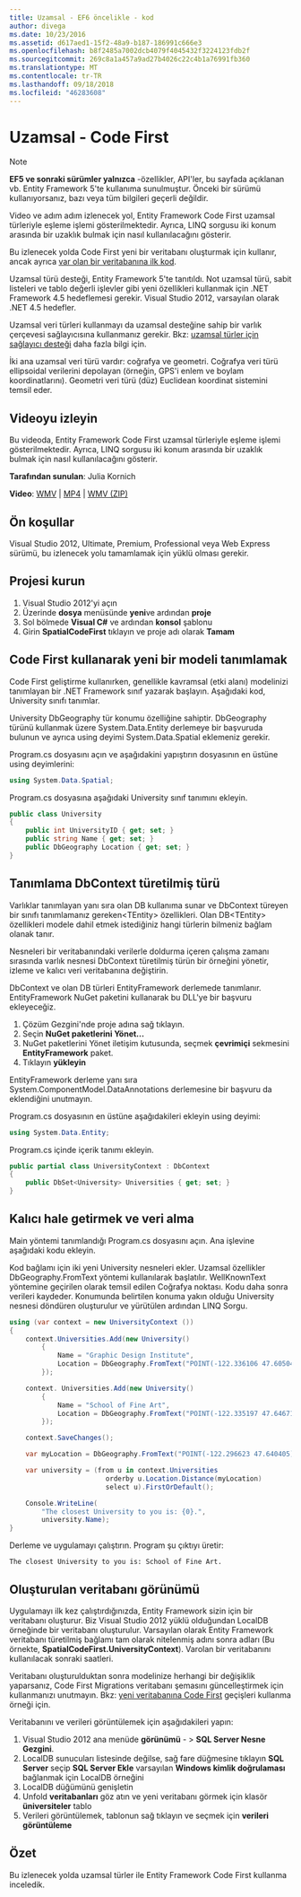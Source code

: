 ```yaml
---
title: Uzamsal - EF6 öncelikle - kod
author: divega
ms.date: 10/23/2016
ms.assetid: d617aed1-15f2-48a9-b187-186991c666e3
ms.openlocfilehash: b8f2485a7002dcb4079f4045432f3224123fdb2f
ms.sourcegitcommit: 269c8a1a457a9ad27b4026c22c4b1a76991fb360
ms.translationtype: MT
ms.contentlocale: tr-TR
ms.lasthandoff: 09/18/2018
ms.locfileid: "46283608"
---
```

# <a name="spatial---code-first"></a>Uzamsal - Code First
> [!NOTE]
> **EF5 ve sonraki sürümler yalnızca** -özellikler, API'ler, bu sayfada açıklanan vb. Entity Framework 5'te kullanıma sunulmuştur. Önceki bir sürümü kullanıyorsanız, bazı veya tüm bilgileri geçerli değildir.

Video ve adım adım izlenecek yol, Entity Framework Code First uzamsal türleriyle eşleme işlemi gösterilmektedir. Ayrıca, LINQ sorgusu iki konum arasında bir uzaklık bulmak için nasıl kullanılacağını gösterir.

Bu izlenecek yolda Code First yeni bir veritabanı oluşturmak için kullanır, ancak ayrıca [var olan bir veritabanına ilk kod](~/ef6/modeling/code-first/workflows/existing-database.md).

Uzamsal türü desteği, Entity Framework 5'te tanıtıldı. Not uzamsal türü, sabit listeleri ve tablo değerli işlevler gibi yeni özellikleri kullanmak için .NET Framework 4.5 hedeflemesi gerekir. Visual Studio 2012, varsayılan olarak .NET 4.5 hedefler.

Uzamsal veri türleri kullanmayı da uzamsal desteğine sahip bir varlık çerçevesi sağlayıcısına kullanmanız gerekir. Bkz: [uzamsal türler için sağlayıcı desteği](~/ef6/fundamentals/providers/spatial-support.md) daha fazla bilgi için.

İki ana uzamsal veri türü vardır: coğrafya ve geometri. Coğrafya veri türü ellipsoidal verilerini depolayan (örneğin, GPS'i enlem ve boylam koordinatlarını). Geometri veri türü (düz) Euclidean koordinat sistemini temsil eder.

## <a name="watch-the-video"></a>Videoyu izleyin
Bu videoda, Entity Framework Code First uzamsal türleriyle eşleme işlemi gösterilmektedir. Ayrıca, LINQ sorgusu iki konum arasında bir uzaklık bulmak için nasıl kullanılacağını gösterir.

**Tarafından sunulan**: Julia Kornich

**Video**: [WMV](https://download.microsoft.com/download/9/1/3/913EA17E-6F97-41D8-A4FE-805A0D83D26A/HDI-ITPro-MSDN-winvideo-spatialwithcodefirst.wmv) | [MP4](https://download.microsoft.com/download/9/1/3/913EA17E-6F97-41D8-A4FE-805A0D83D26A/HDI-ITPro-MSDN-mp4video-spatialwithcodefirst.m4v) | [WMV (ZIP)](https://download.microsoft.com/download/9/1/3/913EA17E-6F97-41D8-A4FE-805A0D83D26A/HDI-ITPro-MSDN-winvideo-spatialwithcodefirst.zip)

## <a name="pre-requisites"></a>Ön koşullar

Visual Studio 2012, Ultimate, Premium, Professional veya Web Express sürümü, bu izlenecek yolu tamamlamak için yüklü olması gerekir.

## <a name="set-up-the-project"></a>Projesi kurun

1.  Visual Studio 2012'yi açın
2.  Üzerinde **dosya** menüsünde **yeni**ve ardından **proje**
3.  Sol bölmede **Visual C\#** ve ardından **konsol** şablonu
4.  Girin **SpatialCodeFirst** tıklayın ve proje adı olarak **Tamam**

## <a name="define-a-new-model-using-code-first"></a>Code First kullanarak yeni bir modeli tanımlamak

Code First geliştirme kullanırken, genellikle kavramsal (etki alanı) modelinizi tanımlayan bir .NET Framework sınıf yazarak başlayın. Aşağıdaki kod, University sınıfı tanımlar.

University DbGeography tür konumu özelliğine sahiptir. DbGeography türünü kullanmak üzere System.Data.Entity derlemeye bir başvuruda bulunun ve ayrıca using deyimi System.Data.Spatial eklemeniz gerekir.

Program.cs dosyasını açın ve aşağıdakini yapıştırın dosyasının en üstüne using deyimlerini:

``` csharp
using System.Data.Spatial;
```

Program.cs dosyasına aşağıdaki University sınıf tanımını ekleyin.

``` csharp
public class University  
{
    public int UniversityID { get; set; }
    public string Name { get; set; }
    public DbGeography Location { get; set; }
}
```

## <a name="define-the-dbcontext-derived-type"></a>Tanımlama DbContext türetilmiş türü

Varlıklar tanımlayan yanı sıra olan DB kullanıma sunar ve DbContext türeyen bir sınıfı tanımlamanız gereken&lt;TEntity&gt; özellikleri. Olan DB&lt;TEntity&gt; özellikleri modele dahil etmek istediğiniz hangi türlerin bilmeniz bağlam olanak tanır.

Nesneleri bir veritabanındaki verilerle doldurma içeren çalışma zamanı sırasında varlık nesnesi DbContext türetilmiş türün bir örneğini yönetir, izleme ve kalıcı veri veritabanına değiştirin.

DbContext ve olan DB türleri EntityFramework derlemede tanımlanır. EntityFramework NuGet paketini kullanarak bu DLL'ye bir başvuru ekleyeceğiz.

1.  Çözüm Gezgini'nde proje adına sağ tıklayın.
2.  Seçin **NuGet paketlerini Yönet...**
3.  NuGet paketlerini Yönet iletişim kutusunda, seçmek **çevrimiçi** sekmesini **EntityFramework** paket.
4.  Tıklayın **yükleyin**

EntityFramework derleme yanı sıra System.ComponentModel.DataAnnotations derlemesine bir başvuru da eklendiğini unutmayın.

Program.cs dosyasının en üstüne aşağıdakileri ekleyin using deyimi:

``` csharp
using System.Data.Entity;
```

Program.cs içinde içerik tanımı ekleyin. 

``` csharp
public partial class UniversityContext : DbContext
{
    public DbSet<University> Universities { get; set; }
}
```

## <a name="persist-and-retrieve-data"></a>Kalıcı hale getirmek ve veri alma

Main yöntemi tanımlandığı Program.cs dosyasını açın. Ana işlevine aşağıdaki kodu ekleyin.

Kod bağlamı için iki yeni University nesneleri ekler. Uzamsal özellikler DbGeography.FromText yöntemi kullanılarak başlatılır. WellKnownText yöntemine geçirilen olarak temsil edilen Coğrafya noktası. Kodu daha sonra verileri kaydeder. Konumunda belirtilen konuma yakın olduğu University nesnesi döndüren oluşturulur ve yürütülen ardından LINQ Sorgu.

``` csharp
using (var context = new UniversityContext ())
{
    context.Universities.Add(new University()
        {
            Name = "Graphic Design Institute",
            Location = DbGeography.FromText("POINT(-122.336106 47.605049)"),
        });

    context. Universities.Add(new University()
        {
            Name = "School of Fine Art",
            Location = DbGeography.FromText("POINT(-122.335197 47.646711)"),
        });

    context.SaveChanges();

    var myLocation = DbGeography.FromText("POINT(-122.296623 47.640405)");

    var university = (from u in context.Universities
                        orderby u.Location.Distance(myLocation)
                        select u).FirstOrDefault();

    Console.WriteLine(
        "The closest University to you is: {0}.",
        university.Name);
}
```

Derleme ve uygulamayı çalıştırın. Program şu çıktıyı üretir:

```
The closest University to you is: School of Fine Art.
```

## <a name="view-the-generated-database"></a>Oluşturulan veritabanı görünümü

Uygulamayı ilk kez çalıştırdığınızda, Entity Framework sizin için bir veritabanı oluşturur. Biz Visual Studio 2012 yüklü olduğundan LocalDB örneğinde bir veritabanı oluşturulur. Varsayılan olarak Entity Framework veritabanı türetilmiş bağlamı tam olarak nitelenmiş adını sonra adları (Bu örnekte, **SpatialCodeFirst.UniversityContext**). Varolan bir veritabanını kullanılacak sonraki saatleri.  

Veritabanı oluşturulduktan sonra modelinize herhangi bir değişiklik yaparsanız, Code First Migrations veritabanı şemasını güncelleştirmek için kullanmanızı unutmayın. Bkz: [yeni veritabanına Code First](~/ef6/modeling/code-first/workflows/new-database.md) geçişleri kullanma örneği için.

Veritabanını ve verileri görüntülemek için aşağıdakileri yapın:

1.  Visual Studio 2012 ana menüde **görünümü**  - &gt; **SQL Server Nesne Gezgini**.
2.  LocalDB sunucuları listesinde değilse, sağ fare düğmesine tıklayın **SQL Server** seçip **SQL Server Ekle** varsayılan **Windows kimlik doğrulaması** bağlanmak için LocalDB örneğini
3.  LocalDB düğümünü genişletin
4.  Unfold **veritabanları** göz atın ve yeni veritabanı görmek için klasör **üniversiteler** tablo
5.  Verileri görüntülemek, tablonun sağ tıklayın ve seçmek için **verileri görüntüleme**

## <a name="summary"></a>Özet

Bu izlenecek yolda uzamsal türler ile Entity Framework Code First kullanma inceledik. 
